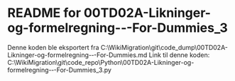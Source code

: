 # README for 00TD02A-Likninger-og-formelregning-‐-For-Dummies_3
Denne koden ble eksportert fra C:\WikiMigration\git\code_dump\00TD02A-Likninger-og-formelregning-‐-For-Dummies.md
Link til denne koden: C:\WikiMigration\git\code_repo\Python\00TD02A-Likninger-og-formelregning-‐-For-Dummies_3.py
